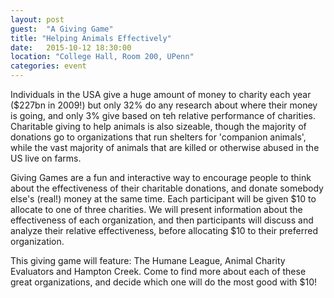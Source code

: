 ```yaml
---
layout: post
guest:  "A Giving Game"
title: "Helping Animals Effectively"
date:   2015-10-12 18:30:00
location: "College Hall, Room 200, UPenn"
categories: event
---
```


Individuals in the USA give a huge amount of money to charity each year ($227bn in 2009!) but only 32% do any research about where their money is going, and only 3% give based on teh relative performance of charities. Charitable giving to help animals is also sizeable, though the majority of donations go to organizations that run shelters for 'companion animals', while the vast majority of animals that are killed or otherwise abused in the US live on farms. 

Giving Games are a fun and interactive way to encourage people to think about the effectiveness of their charitable donations, and donate somebody else's (real!) money at the same time. Each participant will be given $10 to allocate to one of three charities. We will present information about the effectiveness of each organization, and then participants will discuss and analyze their relative effectiveness, before allocating $10 to their preferred organization.

This giving game will feature:
The Humane League,
Animal Charity Evaluators and
Hampton Creek.
Come to find more about each of these great organizations, and decide which one will do the most good with $10!
